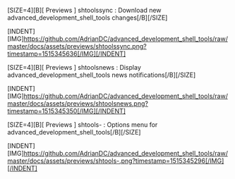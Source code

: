 [SIZE=4][B][ Previews ] shtoolssync : Download new advanced_development_shell_tools changes[/B][/SIZE]

[INDENT][IMG]https://github.com/AdrianDC/advanced_development_shell_tools/raw/master/docs/assets/previews/shtoolssync.png?timestamp=1515345636[/IMG][/INDENT]


[SIZE=4][B][ Previews ] shtoolsnews : Display advanced_development_shell_tools news notifications[/B][/SIZE]

[INDENT][IMG]https://github.com/AdrianDC/advanced_development_shell_tools/raw/master/docs/assets/previews/shtoolsnews.png?timestamp=1515345350[/IMG][/INDENT]


[SIZE=4][B][ Previews ] shtools- : Options menu for advanced_development_shell_tools[/B][/SIZE]

[INDENT][IMG]https://github.com/AdrianDC/advanced_development_shell_tools/raw/master/docs/assets/previews/shtools-.png?timestamp=1515345296[/IMG][/INDENT]
